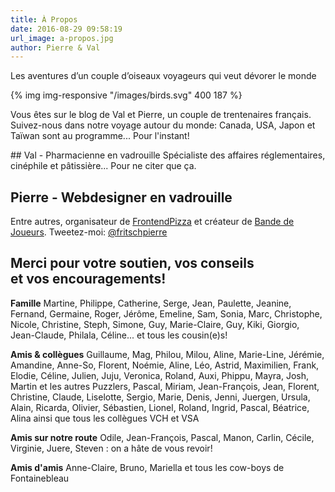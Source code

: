 ```yaml
---
title: À Propos
date: 2016-08-29 09:58:19
url_image: a-propos.jpg
author: Pierre & Val
---
```


Les aventures d’un couple d’oiseaux voyageurs qui veut dévorer le monde

{% img img-responsive "/images/birds.svg" 400 187 %}

Vous êtes sur le blog de Val et Pierre, un couple de trentenaires français.
Suivez-nous dans notre voyage autour du monde: Canada, USA, Japon et Taïwan sont au programme... Pour l'instant!


## Val - Pharmacienne en vadrouille
Spécialiste des affaires réglementaires, cinéphile et pâtissière...
Pour ne citer que ça.

## Pierre - Webdesigner en vadrouille
Entre autres, organisateur de [FrontendPizza](http://frontendpizza.ch) et créateur de [Bande de Joueurs](http://bandedejoueurs.com).
Tweetez-moi: [@fritschpierre](https://twitter.com/pierrefritsch)

## Merci pour votre soutien, vos conseils <br>et vos encouragements!

__Famille__
 Martine, Philippe, Catherine, Serge, Jean, Paulette, Jeanine, Fernand, Germaine, Roger, Jérôme, Emeline, Sam, Sonia, Marc, Christophe, Nicole, Christine, Steph, Simone, Guy, Marie-Claire, Guy, Kiki, Giorgio, Jean-Claude, Philala, Céline... et tous les cousin(e)s!

__Amis & collègues__
Guillaume, Mag, Philou, Milou, Aline, Marie-Line, Jérémie, Amandine, Anne-So, Florent, Noémie, Aline, Léo, Astrid, Maximilien, Frank, Elodie, Céline, Julien, Juju, Veronica, Roland, Auxi, Phippu, Mayra, Josh, Martin et les autres Puzzlers, Pascal, Miriam, Jean-François, Jean, Florent, Christine, Claude, Liselotte, Sergio, Marie, Denis, Jenni, Juergen, Ursula, Alain, Ricarda, Olivier, Sébastien, Lionel, Roland, Ingrid, Pascal, Béatrice, Alina ainsi que tous les collègues VCH et VSA

__Amis sur notre route__
Odile, Jean-François, Pascal, Manon, Carlin, Cécile, Virginie, Juere, Steven : on a hâte de vous revoir!

__Amis d'amis__
Anne-Claire, Bruno, Mariella et tous les cow-boys de Fontainebleau
